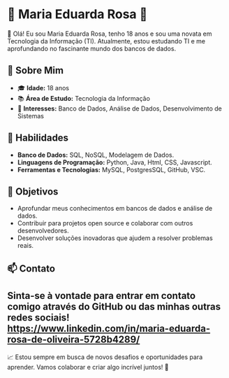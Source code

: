 # 🌟 Maria Eduarda Rosa 🌟

👋 Olá! Eu sou Maria Eduarda Rosa, tenho 18 anos e sou uma novata em Tecnologia da Informação (TI). Atualmente, estou estudando TI e me aprofundando no fascinante mundo dos bancos de dados.

## 🚀 Sobre Mim

- 🎓 **Idade:** 18 anos
- 📚 **Área de Estudo:** Tecnologia da Informação
- 💾 **Interesses:** Banco de Dados, Análise de Dados, Desenvolvimento de Sistemas


## 🔧 Habilidades

- **Banco de Dados:** SQL, NoSQL, Modelagem de Dados.
- **Linguagens de Programação:** Python, Java, Html, CSS, Javascript.
- **Ferramentas e Tecnologias:** MySQL, PostgresSQL, GitHub, VSC.

## 🎯 Objetivos

- Aprofundar meus conhecimentos em bancos de dados e análise de dados.
- Contribuir para projetos open source e colaborar com outros desenvolvedores.
- Desenvolver soluções inovadoras que ajudem a resolver problemas reais.

## 📫 Contato

Sinta-se à vontade para entrar em contato comigo através do GitHub ou das minhas outras redes sociais!
https://www.linkedin.com/in/maria-eduarda-rosa-de-oliveira-5728b4289/
---

📈 Estou sempre em busca de novos desafios e oportunidades para aprender. Vamos colaborar e criar algo incrível juntos! 🚀
